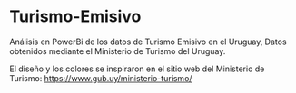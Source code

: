 # Turismo-Emisivo
Análisis en PowerBi de los datos de Turismo Emisivo en el Uruguay, Datos obtenidos mediante el Ministerio de Turismo del Uruguay. 

El diseño y los colores se inspiraron en el sitio web del Ministerio de Turismo: https://www.gub.uy/ministerio-turismo/ 

